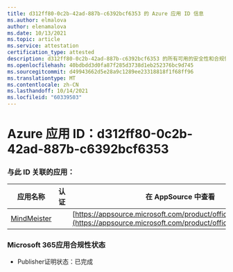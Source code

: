 ```yaml
---
title: d312ff80-0c2b-42ad-887b-c6392bcf6353 的 Azure 应用 ID 信息
ms.author: elmalova
author: elenamalova
ms.date: 10/13/2021
ms.topic: article
ms.service: attestation
certification_type: attested
description: d312ff80-0c2b-42ad-887b-c6392bcf6353 的所有可用的安全性和合规性信息。
ms.openlocfilehash: 40bdbdd3d0fa87f285d3738d1eb252376bc9d745
ms.sourcegitcommit: d49943662d5e28a9c1289ee23318818f1f68ff96
ms.translationtype: MT
ms.contentlocale: zh-CN
ms.lasthandoff: 10/14/2021
ms.locfileid: "60339503"
---
```

# <a name="azure-app-id-d312ff80-0c2b-42ad-887b-c6392bcf6353"></a>Azure 应用 ID：d312ff80-0c2b-42ad-887b-c6392bcf6353


### <a name="apps-associated-with-this-id"></a>与此 ID 关联的应用：
| **应用名称** | **认证** | **在 AppSource 中查看** |
|--------------|---------------|-----------------------|
| [MindMeister](https://docs.microsoft.com/microsoft-365-app-certification/forward/WA104381116) |  | [https://appsource.microsoft.com/product/office/WA104381116](https://appsource.microsoft.com/product/office/WA104381116) |

### <a name="microsoft-365-app-compliance-status"></a>Microsoft 365应用合规性状态
- Publisher证明状态：已完成
